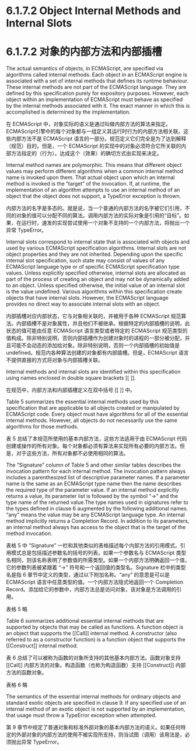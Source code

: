 # 6.1.7.2 Object Internal Methods and Internal Slots

# 6.1.7.2 对象的内部方法和内部插槽

The actual semantics of objects, in ECMAScript, are specified via algorithms called internal methods. Each object in an ECMAScript engine is associated with a set of internal methods that defines its runtime behaviour. These internal methods are not part of the ECMAScript language. They are defined by this specification purely for expository purposes. However, each object within an implementation of ECMAScript must behave as specified by the internal methods associated with it. The exact manner in which this is accomplished is determined by the implementation.

在 ECMAScript 中，对象实际的语义是通过叫做内部方法的算法来指定。ECMAScript引擎中的每个对象都与一组定义其运行时行为的内部方法相关联。这些内部方法不是 ECMAScript 语言的一部分。规范定义它们完全是为了达到解释（规范）目的。但是，一个 ECMAScript 的实现中的对象必须符合它所关联的内部方法指定的（行为）。达成这个（效果）的确切方式由实现来决定。

Internal method names are polymorphic. This means that different object values may perform different algorithms when a common internal method name is invoked upon them. That actual object upon which an internal method is invoked is the “target” of the invocation. If, at runtime, the implementation of an algorithm attempts to use an internal method of an object that the object does not support, a TypeError exception is thrown.

内部方法的名字是多态的。就是说，当一个普通的内部方法的名字被它们引用，不同的对象的值可以分配不同的算法。调用内部方法的实际对象是引用的“目标”。如果，在运行时，速发的实现尝试使用一个对象不支持的一个内部方法，将抛出一个异常 TypeError。

Internal slots correspond to internal state that is associated with objects and used by various ECMAScript specification algorithms. Internal slots are not object properties and they are not inherited. Depending upon the specific internal slot specification, such state may consist of values of any ECMAScript language type or of specific ECMAScript specification type values. Unless explicitly specified otherwise, internal slots are allocated as part of the process of creating an object and may not be dynamically added to an object. Unless specified otherwise, the initial value of an internal slot is the value undefined. Various algorithms within this specification create objects that have internal slots. However, the ECMAScript language provides no direct way to associate internal slots with an object.

内部插槽对应内部状态，它与对象相关联的，并被用于各种 ECMAScript 规范算法。内部插槽不是对象属性，并且他们不被继承。根据特定的内部插槽的说明，此状态的值可能由任意 ECMAScript 语言类型或者特定的 ECMAScript 规范类型的值构成。除非特别说明，否则内部插槽作为创建对象时的进程的一部分被分配，并且可能不会动态的添加给对象。除非特别说明，否则一个内部插槽的初始值是 undefined。规范内各种算法创建的对象都有内部插槽。但是，ECMAScript 语言不提供直接的方式将对象与内部插槽关联。

Internal methods and internal slots are identified within this specification using names enclosed in double square brackets [[ ]].

在规范中，内部方法和内部插槽定义在双中括号 [[ ]] 中。

Table 5 summarizes the essential internal methods used by this specification that are applicable to all objects created or manipulated by ECMAScript code. Every object must have algorithms for all of the essential internal methods. However, all objects do not necessarily use the same algorithms for those methods.

表 5 总结了本规范所使用的基本内部方法，这些方法适用于由 ECMAScript 代码创建或操作的所有对象。每个对象都必须有算法来实现所有必要的内部方法。但是，对于这些方法，所有对象都不必使用相同的算法。

The “Signature” column of Table 5 and other similar tables describes the invocation pattern for each internal method. The invocation pattern always includes a parenthesized list of descriptive parameter names. If a parameter name is the same as an ECMAScript type name then the name describes the required type of the parameter value. If an internal method explicitly returns a value, its parameter list is followed by the symbol “→” and the type name of the returned value.The type names used in signatures refer to the types defined in clause 6 augmented by the following additional names. “any” means the value may be any ECMAScript language type. An internal method implicitly returns a Completion Record. In addition to its parameters, an internal method always has access to the object that is the target of the method invocation.

表格 5 中 “Signature” 一栏和其他类似的表格描述每个内部方法的引用模式。引用模式总是包括描述参数名的括号的列表。如果一个参数名与 ECMAScript 类型名相同，则该名称表明了参数值的所需类型。如果一个内部方法明确返回一个值，它的参数列表被紧跟着 “→” 符号和一个返回值的类型名。Signature 栏中的类型名是指 6 章节中定义的类型，通过以下附加名称。“any” 的意思是可以是 ECMAScript 语言中任意类型的值。一个内部方法隐式地返回一个 Completion Record。添加给它的参数中，内部方法总是访问对象，该对象是方法调用的引用。

表格 5 略

Table 6 summarizes additional essential internal methods that are supported by objects that may be called as functions. A function object is an object that supports the [[Call]] internal method. A constructor (also referred to as a constructor function) is a function object that supports the [[Construct]] internal method.

表 6 总结了可以被称为函数的对象所支持的其他基本内部方法。函数对象支持 [[Call]] 内部方法的对象。构造函数（也称为构造函数）支持 [[Construct]] 内部方法的函数对象。

表格 6 略

The semantics of the essential internal methods for ordinary objects and standard exotic objects are specified in clause 9. If any specified use of an internal method of an exotic object is not supported by an implementation, that usage must throw a TypeError exception when attempted.

第 9 章节中规定了普通对象和标准外部对象的基本内部方法的语义。如果任何特定的外部对象的内部方法的使用不被实现所支持，则当试图（调用）该用法是，必须抛出异常 TypeError。
